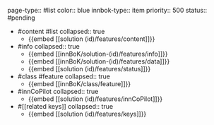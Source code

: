 page-type:: #list
color:: blue
innbok-type:: item
priority:: 500
status:: #pending

- #content #list
  collapsed:: true
	- {{embed [[solution (id)/features/content]]}}
- #info
  collapsed:: true
	- {{embed [[innBoK/solution-(id)/features/info]]}}
	- {{embed [[innBoK/solution-(id)/features/data]]}}
	- {{embed [[solution (id)/features/status]]}}
- #class #feature
  collapsed:: true
	- {{embed [[innBoK/class/feature]]}}
- #innCoPilot
  collapsed:: true
	- {{embed [[solution (id)/features/innCoPilot]]}}
- #[[related keys]]
  collapsed:: true
	- {{embed [[solution (id)/features/keys]]}}


